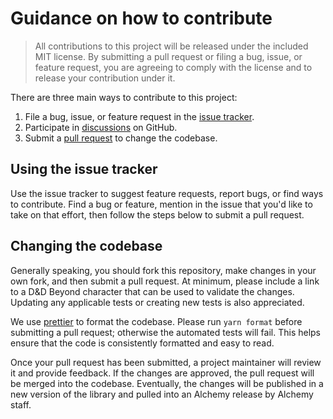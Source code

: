 # Guidance on how to contribute

> All contributions to this project will be released under the included MIT license. By submitting a pull request or filing a bug, issue, or feature request, you are agreeing to comply with the license and to release your contribution under it.

There are three main ways to contribute to this project:

1. File a bug, issue, or feature request in the [issue tracker](https://github.com/alchemyrpg/ddb2alchemy/issues/new).
2. Participate in [discussions](https://github.com/alchemyrpg/ddb2alchemy/discussions) on GitHub.
3. Submit a [pull request](https://github.com/alchemyrpg/ddb2alchemy/compare) to change the codebase.

## Using the issue tracker

Use the issue tracker to suggest feature requests, report bugs, or find ways to contribute. Find a bug or feature, mention in the issue that you'd like to take on that effort, then follow the steps below to submit a pull request.

## Changing the codebase

Generally speaking, you should fork this repository, make changes in your own fork, and then submit a pull request. At minimum, please include a link to a D&D Beyond character that can be used to validate the changes. Updating any applicable tests or creating new tests is also appreciated.

We use [prettier](https://prettier.io/) to format the codebase. Please run `yarn format` before submitting a pull request; otherwise the automated tests will fail. This helps ensure that the code is consistently formatted and easy to read.

Once your pull request has been submitted, a project maintainer will review it and provide feedback. If the changes are approved, the pull request will be merged into the codebase. Eventually, the changes will be published in a new version of the library and pulled into an Alchemy release by Alchemy staff.
